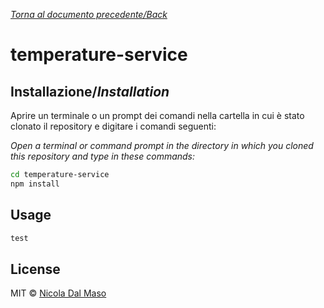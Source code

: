 [_Torna al documento precedente/Back_](https://github.com/niktekusho/IoTDashboard/)

# temperature-service

## Installazione/_Installation_

Aprire un terminale o un prompt dei comandi nella cartella in cui è stato clonato il repository e digitare i comandi seguenti:

_Open a terminal or command prompt in the directory in which you cloned this repository and type in these commands:_

```sh
cd temperature-service
npm install
```

## Usage

```js
test
```

## License

MIT ©  [Nicola Dal Maso](https://github.com/niktekusho) 
